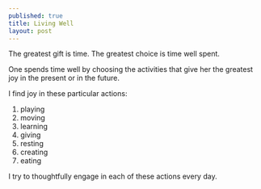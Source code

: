 ```yaml
---
published: true
title: Living Well
layout: post
---
```

The greatest gift is time. The greatest choice is time well spent.

One spends time well by choosing the activities that give her the greatest joy in the present or in the future.

I find joy in these particular actions:

1. playing
1. moving
1. learning
1. giving
1. resting
1. creating
1. eating

I try to thoughtfully engage in each of these actions every day.
